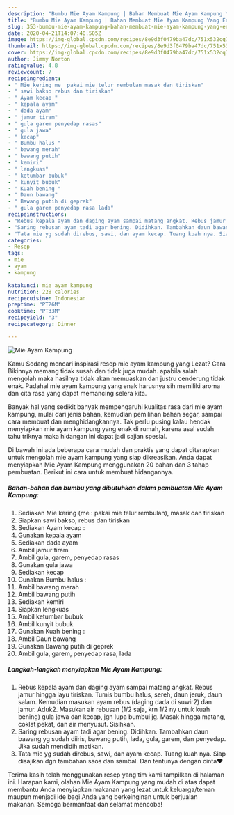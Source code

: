 ```yaml
---
description: "Bumbu Mie Ayam Kampung | Bahan Membuat Mie Ayam Kampung Yang Enak dan Simpel"
title: "Bumbu Mie Ayam Kampung | Bahan Membuat Mie Ayam Kampung Yang Enak dan Simpel"
slug: 353-bumbu-mie-ayam-kampung-bahan-membuat-mie-ayam-kampung-yang-enak-dan-simpel
date: 2020-04-21T14:07:40.505Z
image: https://img-global.cpcdn.com/recipes/8e9d3f0479ba47dc/751x532cq70/mie-ayam-kampung-foto-resep-utama.jpg
thumbnail: https://img-global.cpcdn.com/recipes/8e9d3f0479ba47dc/751x532cq70/mie-ayam-kampung-foto-resep-utama.jpg
cover: https://img-global.cpcdn.com/recipes/8e9d3f0479ba47dc/751x532cq70/mie-ayam-kampung-foto-resep-utama.jpg
author: Jimmy Norton
ratingvalue: 4.8
reviewcount: 7
recipeingredient:
- " Mie kering me  pakai mie telur rembulan masak dan tiriskan"
- " sawi bakso rebus dan tiriskan"
- " Ayam kecap "
- " kepala ayam"
- " dada ayam"
- " jamur tiram"
- " gula garem penyedap rasas"
- " gula jawa"
- " kecap"
- " Bumbu halus "
- " bawang merah"
- " bawang putih"
- " kemiri"
- " lengkuas"
- " ketumbar bubuk"
- " kunyit bubuk"
- " Kuah bening "
- " Daun bawang"
- " Bawang putih di geprek"
- " gula garem penyedap rasa lada"
recipeinstructions:
- "Rebus kepala ayam dan daging ayam sampai matang angkat. Rebus jamur hingga layu tiriskan. Tumis bumbu halus, sereh, daun jeruk, daun salam. Kemudian masukan ayam rebus (daging dada di suwir2) dan jamur. Aduk2. Masukan air rebusan (1/2 saja, krn 1/2 ny untuk kuah bening) gula jawa dan kecap, jgn lupa bumbui jg. Masak hingga matang, coklat pekat, dan air menyusut. Sisihkan."
- "Saring rebusan ayam tadi agar bening. Didihkan. Tambahkan daun bawang yg sudah diiris, bawang putih, lada, gula, garem, dan penyedap. Jika sudah mendidih matikan."
- "Tata mie yg sudah direbus, sawi, dan ayam kecap. Tuang kuah nya. Siap disajikan dgn tambahan saos dan sambal. Dan tentunya dengan cinta❤"
categories:
- Resep
tags:
- mie
- ayam
- kampung

katakunci: mie ayam kampung 
nutrition: 228 calories
recipecuisine: Indonesian
preptime: "PT26M"
cooktime: "PT33M"
recipeyield: "3"
recipecategory: Dinner

---
```



![Mie Ayam Kampung](https://img-global.cpcdn.com/recipes/8e9d3f0479ba47dc/751x532cq70/mie-ayam-kampung-foto-resep-utama.jpg)

Kamu Sedang mencari inspirasi resep mie ayam kampung yang Lezat? Cara Bikinnya memang tidak susah dan tidak juga mudah. apabila salah mengolah maka hasilnya tidak akan memuaskan dan justru cenderung tidak enak. Padahal mie ayam kampung yang enak harusnya sih memiliki aroma dan cita rasa yang dapat memancing selera kita.

Banyak hal yang sedikit banyak mempengaruhi kualitas rasa dari mie ayam kampung, mulai dari jenis bahan, kemudian pemilihan bahan segar, sampai cara membuat dan menghidangkannya. Tak perlu pusing kalau hendak menyiapkan mie ayam kampung yang enak di rumah, karena asal sudah tahu triknya maka hidangan ini dapat jadi sajian spesial.




Di bawah ini ada beberapa cara mudah dan praktis yang dapat diterapkan untuk mengolah mie ayam kampung yang siap dikreasikan. Anda dapat menyiapkan Mie Ayam Kampung menggunakan 20 bahan dan 3 tahap pembuatan. Berikut ini cara untuk membuat hidangannya.

<!--inarticleads1-->

##### Bahan-bahan dan bumbu yang dibutuhkan dalam pembuatan Mie Ayam Kampung:

1. Sediakan  Mie kering (me : pakai mie telur rembulan), masak dan tiriskan
1. Siapkan  sawi bakso, rebus dan tiriskan
1. Sediakan  Ayam kecap :
1. Gunakan  kepala ayam
1. Sediakan  dada ayam
1. Ambil  jamur tiram
1. Ambil  gula, garem, penyedap rasas
1. Gunakan  gula jawa
1. Sediakan  kecap
1. Gunakan  Bumbu halus :
1. Ambil  bawang merah
1. Ambil  bawang putih
1. Sediakan  kemiri
1. Siapkan  lengkuas
1. Ambil  ketumbar bubuk
1. Ambil  kunyit bubuk
1. Gunakan  Kuah bening :
1. Ambil  Daun bawang
1. Gunakan  Bawang putih di geprek
1. Ambil  gula, garem, penyedap rasa, lada




<!--inarticleads2-->

##### Langkah-langkah menyiapkan Mie Ayam Kampung:

1. Rebus kepala ayam dan daging ayam sampai matang angkat. Rebus jamur hingga layu tiriskan. Tumis bumbu halus, sereh, daun jeruk, daun salam. Kemudian masukan ayam rebus (daging dada di suwir2) dan jamur. Aduk2. Masukan air rebusan (1/2 saja, krn 1/2 ny untuk kuah bening) gula jawa dan kecap, jgn lupa bumbui jg. Masak hingga matang, coklat pekat, dan air menyusut. Sisihkan.
1. Saring rebusan ayam tadi agar bening. Didihkan. Tambahkan daun bawang yg sudah diiris, bawang putih, lada, gula, garem, dan penyedap. Jika sudah mendidih matikan.
1. Tata mie yg sudah direbus, sawi, dan ayam kecap. Tuang kuah nya. Siap disajikan dgn tambahan saos dan sambal. Dan tentunya dengan cinta❤




Terima kasih telah menggunakan resep yang tim kami tampilkan di halaman ini. Harapan kami, olahan Mie Ayam Kampung yang mudah di atas dapat membantu Anda menyiapkan makanan yang lezat untuk keluarga/teman maupun menjadi ide bagi Anda yang berkeinginan untuk berjualan makanan. Semoga bermanfaat dan selamat mencoba!
